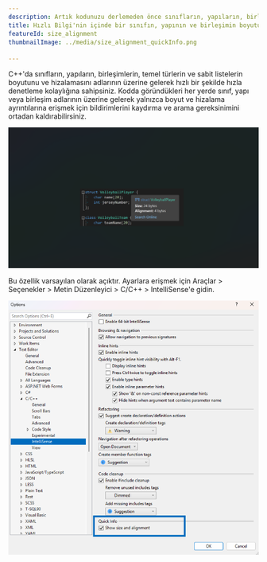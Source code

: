 ```yaml
---
description: Artık kodunuzu derlemeden önce sınıfların, yapıların, birleşimlerin, temel türlerin ve sabit listelerin boyutunu ve hizalamasını görüntüleyebilirsiniz.
title: Hızlı Bilgi'nin içinde bir sınıfın, yapının ve birleşimin boyutu ve hizalaması.
featureId: size_alignment
thumbnailImage: ../media/size_alignment_quickInfo.png

---
```



C++'da sınıfların, yapıların, birleşimlerin, temel türlerin ve sabit listelerin boyutunu ve hizalamasını adlarının üzerine gelerek hızlı bir şekilde hızla denetleme kolaylığına sahipsiniz. Kodda göründükleri her yerde sınıf, yapı veya birleşim adlarının üzerine gelerek yalnızca boyut ve hizalama ayrıntılarına erişmek için bildirimlerini kaydırma ve arama gereksinimini ortadan kaldırabilirsiniz.

![Boyut ve Hizalama](../media/size_alignment_quickInfo.png "Boyut ve Hizalama")

Bu özellik varsayılan olarak açıktır. Ayarlara erişmek için Araçlar > Seçenekler > Metin Düzenleyici > C/C++ > IntelliSense'e gidin.

![Boyut ve Hizalama Ayarı](../media/setting_size_alignment.png "Boyut ve Hizalama Ayarı")
